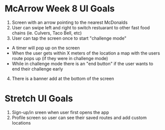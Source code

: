
# McArrow Week 8 UI Goals
1) Screen with an arrow pointing to the nearest McDonalds
2) User can swipe left and right to switch restuarant to other fast food chains (ie. Culvers, Taco Bell, etc)
3) User can tap the screen once to start "challenge mode"
  - A timer will pop up on the screen
  - When the user gets within X meters of the location a map with the users route pops up (if they were in challenge mode)
  - While in challenge mode there is an "end button" if the user wants to end their challenge early
4) There is a banner add at the bottom of the screen

# Stretch UI Goals
1) Sign-up/in sreen when user first opens the app
2) Profile screen so user can see their saved routes and add custom locations



